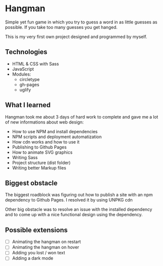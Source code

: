 # Hangman

Simple yet fun game in which you try to guess a word in as little guesses as possible. If you take too many guesses you get hanged.

This is my very first own project designed and programmed by myself.

## Technologies

-   HTML & CSS with Sass
-   JavaScript
-   Modules:
    -   circletype
    -   gh-pages
    -   uglify

## What I learned

Hangman took me about 3 days of hard work to complete and gave me a lot of new informations about web design:

-   How to use NPM and install dependencies
-   NPM scripts and deployment automatization
-   How cdn works and how to use it
-   Publishing to Github Pages
-   How to animate SVG graphics
-   Writing Sass
-   Project structure (dist folder)
-   Writing better Markup files

## Biggest obstacle

The biggest roadblock was figuring out how to publish a site with an npm dependency to Github Pages. I resolved it by using UNPKG cdn

Other big obstacle was to resolve an issue with the installed dependency and to come up with a nice functional design using the dependency.

## Possible extensions

-   [ ] Animating the hangman on restart
-   [ ] Animating the hangman on hover
-   [ ] Adding you lost / won text
-   [ ] Adding a dark mode
